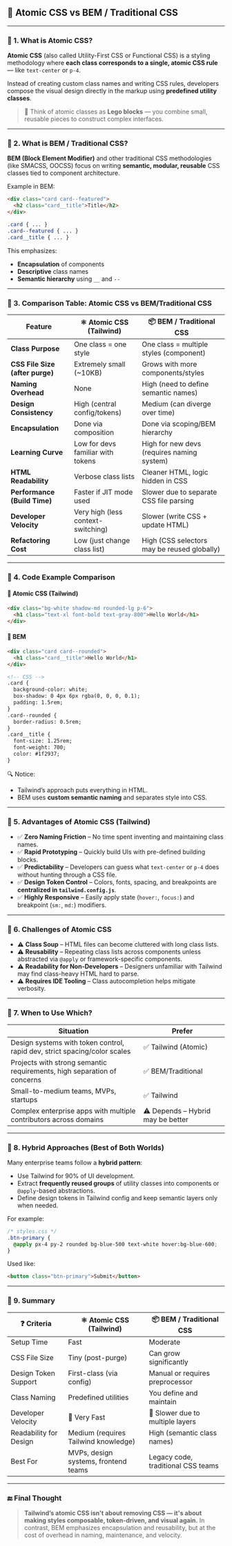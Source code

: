

## 🧠 Atomic CSS vs BEM / Traditional CSS 

---

### 🔸 1. What is Atomic CSS?

**Atomic CSS** (also called Utility-First CSS or Functional CSS) is a styling methodology where **each class corresponds to a single, atomic CSS rule** — like `text-center` or `p-4`.

Instead of creating custom class names and writing CSS rules, developers compose the visual design directly in the markup using **predefined utility classes**.

> 🧩 Think of atomic classes as **Lego blocks** — you combine small, reusable pieces to construct complex interfaces.

---

### 🔸 2. What is BEM / Traditional CSS?

**BEM (Block Element Modifier)** and other traditional CSS methodologies (like SMACSS, OOCSS) focus on writing **semantic, modular, reusable** CSS classes tied to component architecture.

Example in BEM:

```html
<div class="card card--featured">
  <h2 class="card__title">Title</h2>
</div>
```

```css
.card { ... }
.card--featured { ... }
.card__title { ... }
```

This emphasizes:

* **Encapsulation** of components
* **Descriptive** class names
* **Semantic hierarchy** using `__` and `--`

---

### 🧪 3. Comparison Table: Atomic CSS vs BEM/Traditional CSS

| Feature                         | ⚛️ Atomic CSS (Tailwind)           | 📦 BEM / Traditional CSS                    |
| ------------------------------- | ---------------------------------- | ------------------------------------------- |
| **Class Purpose**               | One class = one style              | One class = multiple styles (component)     |
| **CSS File Size (after purge)** | Extremely small (\~10KB)           | Grows with more components/styles           |
| **Naming Overhead**             | None                               | High (need to define semantic names)        |
| **Design Consistency**          | High (central config/tokens)       | Medium (can diverge over time)              |
| **Encapsulation**               | Done via composition               | Done via scoping/BEM hierarchy              |
| **Learning Curve**              | Low for devs familiar with tokens  | High for new devs (requires naming system)  |
| **HTML Readability**            | Verbose class lists                | Cleaner HTML, logic hidden in CSS           |
| **Performance (Build Time)**    | Faster if JIT mode used            | Slower due to separate CSS file parsing     |
| **Developer Velocity**          | Very high (less context-switching) | Slower (write CSS + update HTML)            |
| **Refactoring Cost**            | Low (just change class list)       | High (CSS selectors may be reused globally) |

---

### 🧩 4. Code Example Comparison

#### 🔹 Atomic CSS (Tailwind)

```html
<div class="bg-white shadow-md rounded-lg p-6">
  <h1 class="text-xl font-bold text-gray-800">Hello World</h1>
</div>
```

#### 🔹 BEM

```html
<div class="card card--rounded">
  <h1 class="card__title">Hello World</h1>
</div>

<!-- CSS -->
.card {
  background-color: white;
  box-shadow: 0 4px 6px rgba(0, 0, 0, 0.1);
  padding: 1.5rem;
}
.card--rounded {
  border-radius: 0.5rem;
}
.card__title {
  font-size: 1.25rem;
  font-weight: 700;
  color: #1f2937;
}
```

🔍 Notice:

* Tailwind’s approach puts everything in HTML.
* BEM uses **custom semantic naming** and separates style into CSS.

---

### 🔸 5. Advantages of Atomic CSS (Tailwind)

* ✅ **Zero Naming Friction** – No time spent inventing and maintaining class names.
* ✅ **Rapid Prototyping** – Quickly build UIs with pre-defined building blocks.
* ✅ **Predictability** – Developers can guess what `text-center` or `p-4` does without hunting through a CSS file.
* ✅ **Design Token Control** – Colors, fonts, spacing, and breakpoints are **centralized in `tailwind.config.js`**.
* ✅ **Highly Responsive** – Easily apply state (`hover:`, `focus:`) and breakpoint (`sm:`, `md:`) modifiers.

---

### 🔸 6. Challenges of Atomic CSS

* ⚠️ **Class Soup** – HTML files can become cluttered with long class lists.
* ⚠️ **Reusability** – Repeating class lists across components unless abstracted via `@apply` or framework-specific components.
* ⚠️ **Readability for Non-Developers** – Designers unfamiliar with Tailwind may find class-heavy HTML hard to parse.
* ⚠️ **Requires IDE Tooling** – Class autocompletion helps mitigate verbosity.

---

### 🔸 7. When to Use Which?

| Situation                                                                 | Prefer                            |
| ------------------------------------------------------------------------- | --------------------------------- |
| Design systems with token control, rapid dev, strict spacing/color scales | ✅ Tailwind (Atomic)               |
| Projects with strong semantic requirements, high separation of concerns   | ✅ BEM/Traditional                 |
| Small-to-medium teams, MVPs, startups                                     | ✅ Tailwind                        |
| Complex enterprise apps with multiple contributors across domains         | ⚠️ Depends – Hybrid may be better |

---

### 🔸 8. Hybrid Approaches (Best of Both Worlds)

Many enterprise teams follow a **hybrid pattern**:

* Use Tailwind for 90% of UI development.
* Extract **frequently reused groups** of utility classes into components or `@apply`-based abstractions.
* Define design tokens in Tailwind config and keep semantic layers only when needed.

For example:

```css
/* styles.css */
.btn-primary {
  @apply px-4 py-2 rounded bg-blue-500 text-white hover:bg-blue-600;
}
```

Used like:

```html
<button class="btn-primary">Submit</button>
```

---

### 🔸 9. Summary

| ❓ Criteria             | ⚛️ Atomic CSS (Tailwind)             | 📦 BEM / Traditional CSS           |
| ---------------------- | ------------------------------------ | ---------------------------------- |
| Setup Time             | Fast                                 | Moderate                           |
| CSS File Size          | Tiny (post-purge)                    | Can grow significantly             |
| Design Token Support   | First-class (via config)             | Manual or requires preprocessor    |
| Class Naming           | Predefined utilities                 | You define and maintain            |
| Developer Velocity     | 🚀 Very Fast                         | 🐢 Slower due to multiple layers   |
| Readability for Design | Medium (requires Tailwind knowledge) | High (semantic class names)        |
| Best For               | MVPs, design systems, frontend teams | Legacy code, traditional CSS teams |

---

### 🔚 Final Thought

> **Tailwind’s atomic CSS isn't about removing CSS — it's about making styles composable, token-driven, and visual again.**
> In contrast, BEM emphasizes encapsulation and reusability, but at the cost of overhead in naming, maintenance, and velocity.

